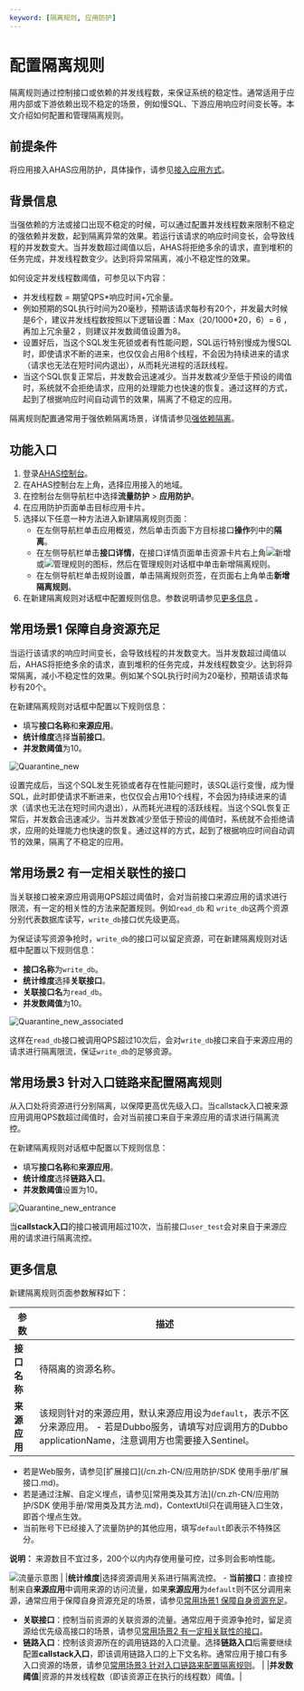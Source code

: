 ```yaml
---
keyword: [隔离规则, 应用防护]
---
```


# 配置隔离规则

隔离规则通过控制接口或依赖的并发线程数，来保证系统的稳定性。通常适用于应用内部或下游依赖出现不稳定的场景，例如慢SQL、下游应用响应时间变长等。本文介绍如何配置和管理隔离规则。

## 前提条件

将应用接入AHAS应用防护，具体操作，请参见[接入应用方式](/cn.zh-CN/应用防护/接入应用/接入应用方式.md)。

## 背景信息

当强依赖的方法或接口出现不稳定的时候，可以通过配置并发线程数来限制不稳定的强依赖并发数，起到隔离异常的效果。若运行该请求的响应时间变长，会导致线程的并发数变大。当并发数超过阈值以后，AHAS将拒绝多余的请求，直到堆积的任务完成，并发线程数变少。达到将异常隔离，减小不稳定性的效果。

如何设定并发线程数阈值，可参见以下内容：

-   并发线程数 = 期望QPS\*响应时间+冗余量。
-   例如预期的SQL执行时间为20毫秒，预期该请求每秒有20个，并发最大时候是6个，建议并发线程数按照以下逻辑设置：Max（20/1000\*20，6）= 6 ，再加上冗余量2 ，则建议并发数阈值设置为8。
-   设置好后，当这个SQL发生死锁或者有性能问题，SQL运行特别慢成为慢SQL时，即使请求不断的进来，也仅仅会占用8个线程，不会因为持续进来的请求（请求也无法在短时间内退出），从而耗光进程的活跃线程。
-   当这个SQL恢复正常后，并发数会迅速减少。当并发数减少至低于预设的阈值时，系统就不会拒绝请求，应用的处理能力也快速的恢复。通过这样的方式，起到了根据响应时间自动调节的效果，隔离了不稳定的应用。

隔离规则配置通常用于强依赖隔离场景，详情请参见[强依赖隔离](/cn.zh-CN/应用防护/参考信息/应用防护方法/强依赖隔离.md)。

## 功能入口

1.  登录[AHAS控制台](https://ahas.console.aliyun.com/)。
2.  在AHAS控制台左上角，选择应用接入的地域。
3.  在控制台左侧导航栏中选择**流量防护** \> **应用防护**。
4.  在应用防护页面单击目标应用卡片。
5.  选择以下任意一种方法进入新建隔离规则页面：
    -   在左侧导航栏单击应用概览，然后单击页面下方目标接口**操作**列中的**隔离**。
    -   在左侧导航栏单击**接口详情**，在接口详情页面单击资源卡片右上角![新增](https://static-aliyun-doc.oss-accelerate.aliyuncs.com/assets/img/zh-CN/0322119951/p135195.png)或![管理规则](https://static-aliyun-doc.oss-accelerate.aliyuncs.com/assets/img/zh-CN/0322119951/p135192.png)的图标，然后在管理规则对话框中单击新增隔离规则。
    -   在左侧导航栏单击规则设置，单击隔离规则页签，在页面右上角单击**新增隔离规则**。
6.  在新建隔离规则对话框中配置规则信息。参数说明请参见[更多信息](#section_mvo_25g_p7v) 。

## 常用场景1 保障自身资源充足

当运行该请求的响应时间变长，会导致线程的并发数变大。当并发数超过阈值以后，AHAS将拒绝多余的请求，直到堆积的任务完成，并发线程数变少。达到将异常隔离，减小不稳定性的效果。例如某个SQL执行时间为20毫秒，预期该请求每秒有20个。

在新建隔离规则对话框中配置以下规则信息：

-   填写**接口名称**和**来源应用**。
-   **统计维度**选择**当前接口**。
-   **并发数阈值**为10。

![Quarantine_new](https://static-aliyun-doc.oss-accelerate.aliyuncs.com/assets/img/zh-CN/6733858951/p103055.png)

设置完成后，当这个SQL发生死锁或者存在性能问题时，该SQL运行变慢，成为慢SQL，此时即使请求不断进来，也仅仅会占用10个线程，不会因为持续进来的请求（请求也无法在短时间内退出），从而耗光进程的活跃线程。当这个SQL恢复正常后，并发数会迅速减少。当并发数减少至低于预设的阈值时，系统就不会拒绝请求，应用的处理能力也快速的恢复。通过这样的方式，起到了根据响应时间自动调节的效果，隔离了不稳定的应用。

## 常用场景2 有一定相关联性的接口

当关联接口被来源应用调用QPS超过阈值时，会对当前接口来源应用的请求进行限流，有一定的相关性的方法来配置规则。例如`read_db` 和 `write_db`这两个资源分别代表数据库读写，`write_db`接口优先级更高。

为保证读写资源争抢时，`write_db`的接口可以留足资源，可在新建隔离规则对话框中配置以下规则信息：

-   **接口名称**为`write_db`。
-   **统计维度**选择**关联接口**。
-   **关联接口名**为`read_db`。
-   **并发数阈值**为10。

![Quarantine_new_associated](https://static-aliyun-doc.oss-accelerate.aliyuncs.com/assets/img/zh-CN/6733858951/p103063.png)

这样在`read_db`接口被调用QPS超过10次后，会对`write_db`接口来自于来源应用的请求进行隔离限流，保证`write_db`的足够资源。

## 常用场景3 针对入口链路来配置隔离规则

从入口处将资源进行分别隔离，以保障更高优先级入口。当callstack入口被来源应用调用QPS数超过阈值时，会对当前接口来自于来源应用的请求进行隔离流控。

在新建隔离规则对话框中配置以下规则信息：

-   填写**接口名称**和**来源应用**。
-   **统计维度**选择**链路入口**。
-   **并发数阈值**设置为10。

![Quarantine_new_entrance](https://static-aliyun-doc.oss-accelerate.aliyuncs.com/assets/img/zh-CN/6733858951/p103067.png)

当**callstack入口**的接口被调用超过10次，当前接口`user_test`会对来自于来源应用的请求进行隔离流控。

## 更多信息

新建隔离规则页面参数解释如下：

|参数|描述|
|--|--|
|**接口名称**|待隔离的资源名称。|
|**来源应用**|该规则针对的来源应用，默认来源应用设为`default`，表示不区分来源应用。 -   若是Dubbo服务，请填写对应调用方的Dubbo applicationName，注意调用方也需要接入Sentinel。
-   若是Web服务，请参见[扩展接口](/cn.zh-CN/应用防护/SDK 使用手册/扩展接口.md)。
-   若是通过注解、自定义埋点，请参见[常用类及其方法](/cn.zh-CN/应用防护/SDK 使用手册/常用类及其方法.md)，ContextUtil只在调用链入口生效，即首个埋点生效。
-   当前账号下已经接入了流量防护的其他应用，填写`default`即表示不特殊区分。

**说明：** 来源数目不宜过多，200个以内内存使用量可控，过多则会影响性能。

![流量示意图](https://static-aliyun-doc.oss-accelerate.aliyuncs.com/assets/img/zh-CN/6733858951/p101506.png) |
|**统计维度**|选择资源调用关系进行隔离流控。 -   **当前接口**：直接控制来自**来源应用**中调用来源的访问流量，如果**来源应用**为`default`则不区分调用来源，通常应用于保障自身资源充足的场景，请参见[常用场景1 保障自身资源充足](#section_de2_mqa_7g5)。
-   **关联接口**：控制当前资源的关联资源的流量。通常应用于资源争抢时，留足资源给优先级高接口的场景，请参见[常用场景2 有一定相关联性的接口](#section_wzo_mgv_a2r)。
-   **链路入口**：控制该资源所在的调用链路的入口流量。选择**链路入口**后需要继续配置**callstack入口**，即该调用链路入口的上下文名称。通常应用于接口有多入口资源的场景，请参见[常用场景3 针对入口链路来配置隔离规则](#section_iyz_kiu_1lm)。 |
|**并发数阈值**|资源的并发线程数（即该资源正在执行的线程数）阈值。|


